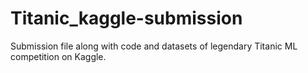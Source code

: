 # Titanic_kaggle-submission
Submission file along with code and datasets of legendary Titanic ML competition on Kaggle. 
